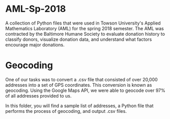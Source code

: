 # AML-Sp-2018
A collection of Python files that were used in Towson University's Applied Mathematics Laboratory (AML) for the spring 2018 semester. The AML was contracted by the Baltimore Humane Society to evaluate donation history to classify donors, visualize donation data, and understand what factors encourage major donations.

# Geocoding
One of our tasks was to convert a .csv file that consisted of over 20,000 addresses into a set of GPS coordinates. This conversion is known as geocoding. Using the Google Maps API, we were able to geocode over 97% of all addresses provided to us.

In this folder, you will find a sample list of addresses, a Python file that performs the process of geocoding, and output .csv files.
